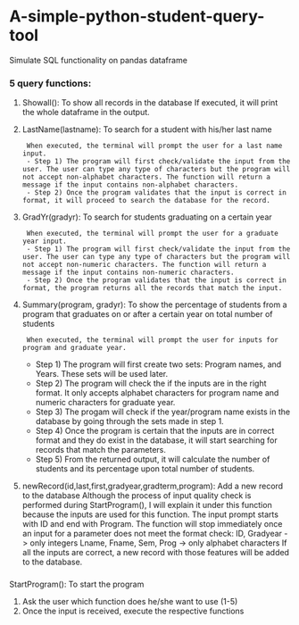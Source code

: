 # A-simple-python-student-query-tool
Simulate SQL functionality on pandas dataframe

### 5 query functions:
1. Showall(): To show all records in the database
        If executed, it will print the whole dataframe in the output.

2. LastName(lastname): To search for a student with his/her last name

        When executed, the terminal will prompt the user for a last name input. 
        - Step 1) The program will first check/validate the input from the user. The user can type any type of characters but the program will not accept non-alphabet characters. The function will return a message if the input contains non-alphabet characters.
        - Step 2) Once the program validates that the input is correct in format, it will proceed to search the database for the record.

3. GradYr(gradyr): To search for students graduating on a certain year

        When executed, the terminal will prompt the user for a graduate year input.
        - Step 1) The program will first check/validate the input from the user. The user can type any type of characters but the program will not accept non-numeric characters. The function will return a message if the input contains non-numeric characters. 
        - Step 2) Once the program validates that the input is correct in format, the program returns all the records that match the input.

4. Summary(program, gradyr): To show the percentage of students from a program that graduates on or after a certain year on total number of students
        
        When executed, the terminal will prompt the user for inputs for program and graduate year.
    - Step 1) The program will first create two sets: Program names, and Years. These sets will be used later.
    - Step 2) The program will check the if the inputs are in the right format. It only accepts alphabet characters for program name and numeric characters for graduate year.
    - Step 3) The progam will check if the year/program name exists in the database by going through the sets made in step 1.
    - Step 4) Once the program is certain that the inputs are in correct format and they do exist in the database, it will start searching for records that match the parameters. 
    - Step 5) From the returned output, it will calculate the number of students and its percentage upon total number of students.

5. newRecord(id,last,first,gradyear,gradterm,program): Add a new record to the database
    Although the process of input quality check is performed during StartProgram(), I will explain it under this function because the inputs are used for this function.
    The input prompt starts with ID and end with Program. The function will stop immediately once an input for a parameter does not meet the format check:
            ID, Gradyear -> only integers
            Lname, Fname, Sem, Prog -> only alphabet characters
    If all the inputs are correct, a new record with those features will be added to the database.
###
StartProgram(): To start the program
1. Ask the user which function does he/she want to use (1-5)
2. Once the input is received, execute the respective functions
